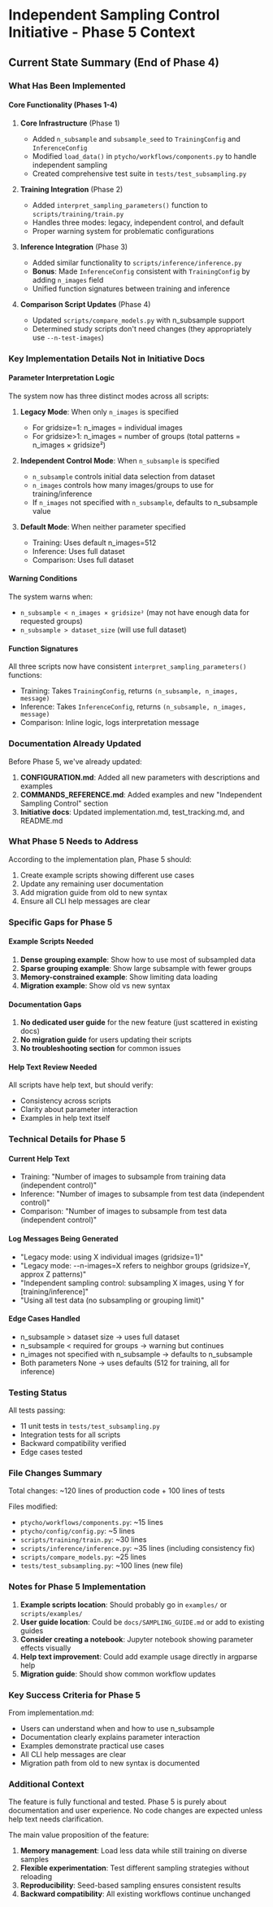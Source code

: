 # Independent Sampling Control Initiative - Phase 5 Context

## Current State Summary (End of Phase 4)

### What Has Been Implemented

#### Core Functionality (Phases 1-4)
1. **Core Infrastructure** (Phase 1)
   - Added `n_subsample` and `subsample_seed` to `TrainingConfig` and `InferenceConfig`
   - Modified `load_data()` in `ptycho/workflows/components.py` to handle independent sampling
   - Created comprehensive test suite in `tests/test_subsampling.py`

2. **Training Integration** (Phase 2)
   - Added `interpret_sampling_parameters()` function to `scripts/training/train.py`
   - Handles three modes: legacy, independent control, and default
   - Proper warning system for problematic configurations

3. **Inference Integration** (Phase 3)
   - Added similar functionality to `scripts/inference/inference.py`
   - **Bonus**: Made `InferenceConfig` consistent with `TrainingConfig` by adding `n_images` field
   - Unified function signatures between training and inference

4. **Comparison Script Updates** (Phase 4)
   - Updated `scripts/compare_models.py` with n_subsample support
   - Determined study scripts don't need changes (they appropriately use `--n-test-images`)

### Key Implementation Details Not in Initiative Docs

#### Parameter Interpretation Logic
The system now has three distinct modes across all scripts:

1. **Legacy Mode**: When only `n_images` is specified
   - For gridsize=1: n_images = individual images
   - For gridsize>1: n_images = number of groups (total patterns = n_images × gridsize²)

2. **Independent Control Mode**: When `n_subsample` is specified
   - `n_subsample` controls initial data selection from dataset
   - `n_images` controls how many images/groups to use for training/inference
   - If `n_images` not specified with `n_subsample`, defaults to n_subsample value

3. **Default Mode**: When neither parameter specified
   - Training: Uses default n_images=512
   - Inference: Uses full dataset
   - Comparison: Uses full dataset

#### Warning Conditions
The system warns when:
- `n_subsample < n_images × gridsize²` (may not have enough data for requested groups)
- `n_subsample > dataset_size` (will use full dataset)

#### Function Signatures
All three scripts now have consistent `interpret_sampling_parameters()` functions:
- Training: Takes `TrainingConfig`, returns `(n_subsample, n_images, message)`
- Inference: Takes `InferenceConfig`, returns `(n_subsample, n_images, message)`
- Comparison: Inline logic, logs interpretation message

### Documentation Already Updated

Before Phase 5, we've already updated:
1. **CONFIGURATION.md**: Added all new parameters with descriptions and examples
2. **COMMANDS_REFERENCE.md**: Added examples and new "Independent Sampling Control" section
3. **Initiative docs**: Updated implementation.md, test_tracking.md, and README.md

### What Phase 5 Needs to Address

According to the implementation plan, Phase 5 should:
1. Create example scripts showing different use cases
2. Update any remaining user documentation
3. Add migration guide from old to new syntax
4. Ensure all CLI help messages are clear

### Specific Gaps for Phase 5

#### Example Scripts Needed
1. **Dense grouping example**: Show how to use most of subsampled data
2. **Sparse grouping example**: Show large subsample with fewer groups
3. **Memory-constrained example**: Show limiting data loading
4. **Migration example**: Show old vs new syntax

#### Documentation Gaps
1. **No dedicated user guide** for the new feature (just scattered in existing docs)
2. **No migration guide** for users updating their scripts
3. **No troubleshooting section** for common issues

#### Help Text Review Needed
All scripts have help text, but should verify:
- Consistency across scripts
- Clarity about parameter interaction
- Examples in help text itself

### Technical Details for Phase 5

#### Current Help Text
- Training: "Number of images to subsample from training data (independent control)"
- Inference: "Number of images to subsample from test data (independent control)"
- Comparison: "Number of images to subsample from test data (independent control)"

#### Log Messages Being Generated
- "Legacy mode: using X individual images (gridsize=1)"
- "Legacy mode: --n-images=X refers to neighbor groups (gridsize=Y, approx Z patterns)"
- "Independent sampling control: subsampling X images, using Y for [training/inference]"
- "Using all test data (no subsampling or grouping limit)"

#### Edge Cases Handled
- n_subsample > dataset size → uses full dataset
- n_subsample < required for groups → warning but continues
- n_images not specified with n_subsample → defaults to n_subsample
- Both parameters None → uses defaults (512 for training, all for inference)

### Testing Status

All tests passing:
- 11 unit tests in `tests/test_subsampling.py`
- Integration tests for all scripts
- Backward compatibility verified
- Edge cases tested

### File Changes Summary

Total changes: ~120 lines of production code + 100 lines of tests

Files modified:
- `ptycho/workflows/components.py`: ~15 lines
- `ptycho/config/config.py`: ~5 lines
- `scripts/training/train.py`: ~30 lines
- `scripts/inference/inference.py`: ~35 lines (including consistency fix)
- `scripts/compare_models.py`: ~25 lines
- `tests/test_subsampling.py`: ~100 lines (new file)

### Notes for Phase 5 Implementation

1. **Example scripts location**: Should probably go in `examples/` or `scripts/examples/`
2. **User guide location**: Could be `docs/SAMPLING_GUIDE.md` or add to existing guides
3. **Consider creating a notebook**: Jupyter notebook showing parameter effects visually
4. **Help text improvement**: Could add example usage directly in argparse help
5. **Migration guide**: Should show common workflow updates

### Key Success Criteria for Phase 5

From implementation.md:
- Users can understand when and how to use n_subsample
- Documentation clearly explains parameter interaction
- Examples demonstrate practical use cases
- All CLI help messages are clear
- Migration path from old to new syntax is documented

### Additional Context

The feature is fully functional and tested. Phase 5 is purely about documentation and user experience. No code changes are expected unless help text needs clarification.

The main value proposition of the feature:
1. **Memory management**: Load less data while still training on diverse samples
2. **Flexible experimentation**: Test different sampling strategies without reloading
3. **Reproducibility**: Seed-based sampling ensures consistent results
4. **Backward compatibility**: All existing workflows continue unchanged